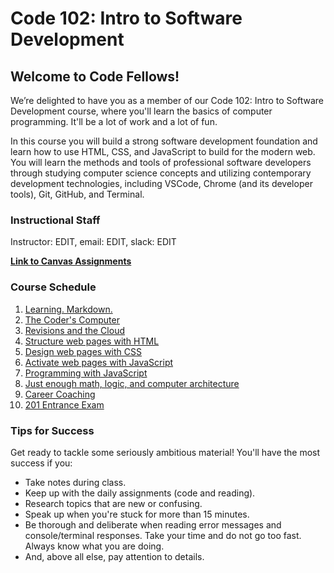 <!-- Please make EDITS to README -->

# Code 102: Intro to Software Development

## Welcome to Code Fellows!

We’re delighted to have you as a member of our Code 102: Intro to Software Development course, where you'll learn the basics of computer programming. It'll be a lot of work and a lot of fun.

In this course you will build a strong software development foundation and learn how to use HTML, CSS, and JavaScript to build for the modern web. You will learn the methods and tools of professional software developers through studying computer science concepts and utilizing contemporary development technologies, including VSCode, Chrome (and its developer tools), Git, GitHub, and Terminal.

### Instructional Staff

Instructor: EDIT, email: EDIT, slack: EDIT

**[Link to Canvas Assignments](https://canvas.instructure.com/courses/EDIT)**

### Course Schedule

1. [Learning. Markdown.](class-01/)
1. [The Coder's Computer](class-02/)
1. [Revisions and the Cloud](class-03/)
1. [Structure web pages with HTML](class-04/)
1. [Design web pages with CSS](class-05/)
1. [Activate web pages with JavaScript](class-06/)
1. [Programming with JavaScript](class-07/)
1. [Just enough math, logic, and computer architecture](class-08/)
1. [Career Coaching](class-09/)
1. [201 Entrance Exam](class-10/)

### Tips for Success

Get ready to tackle some seriously ambitious material! You'll have the most success if you:

- Take notes during class.
- Keep up with the daily assignments (code and reading).
- Research topics that are new or confusing.
- Speak up when you're stuck for more than 15 minutes.
- Be thorough and deliberate when reading error messages and console/terminal responses. Take your time and do not go too fast. Always know what you are doing.
- And, above all else, pay attention to details.

